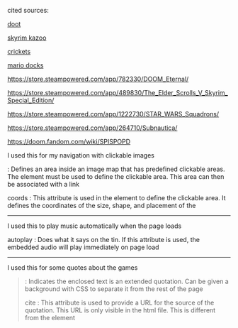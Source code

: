 cited sources:

[doot](https://www.youtube.com/watch?v=hzPpWInAiOg)

[skyrim kazoo](https://www.youtube.com/watch?v=xQFN_VuwQ0w)

[crickets](https://www.youtube.com/watch?v=RktX4lbe_g4)

[mario docks](https://www.youtube.com/watch?v=RRfHbyCQDCo)


https://store.steampowered.com/app/782330/DOOM_Eternal/

https://store.steampowered.com/app/489830/The_Elder_Scrolls_V_Skyrim_Special_Edition/

https://store.steampowered.com/app/1222730/STAR_WARS_Squadrons/

https://store.steampowered.com/app/264710/Subnautica/

https://doom.fandom.com/wiki/SPISPOPD



I used this for my navigation with clickable images

<area> : Defines an area inside an image map that has predefined clickable areas. The <map> element must be used to define the clickable area. This area can then be associated with a link

coords : This attribute is used in the <map> element to define the clickable area. It defines the coordinates of the size, shape, and placement of the <area>

-----------------------------------
I used this to play music automatically when the page loads
  
<audio> : Used to embed sound content. It can contain one or more audio sources


autoplay : Does what it says on the tin. If this attribute is used, the embedded audio will play immediately on page load

-----------------------------------
I used this for some quotes about the games
  
<blockquote> : Indicates the enclosed text is an extended quotation. Can be given a background with CSS to separate it from the rest of the page
  
cite : This attribute is used to provide a URL for the source of the quotation. This URL is only visible in the html file. This is different from the element <cite>


<!-- -->